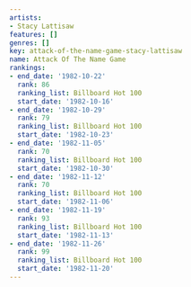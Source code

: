 ```yaml
---
artists:
- Stacy Lattisaw
features: []
genres: []
key: attack-of-the-name-game-stacy-lattisaw
name: Attack Of The Name Game
rankings:
- end_date: '1982-10-22'
  rank: 86
  ranking_list: Billboard Hot 100
  start_date: '1982-10-16'
- end_date: '1982-10-29'
  rank: 79
  ranking_list: Billboard Hot 100
  start_date: '1982-10-23'
- end_date: '1982-11-05'
  rank: 70
  ranking_list: Billboard Hot 100
  start_date: '1982-10-30'
- end_date: '1982-11-12'
  rank: 70
  ranking_list: Billboard Hot 100
  start_date: '1982-11-06'
- end_date: '1982-11-19'
  rank: 93
  ranking_list: Billboard Hot 100
  start_date: '1982-11-13'
- end_date: '1982-11-26'
  rank: 99
  ranking_list: Billboard Hot 100
  start_date: '1982-11-20'
---
```


